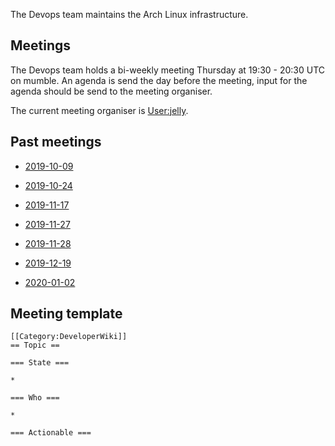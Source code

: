 The Devops team maintains the Arch Linux infrastructure.

## Meetings

The Devops team holds a bi-weekly meeting Thursday at 19:30 - 20:30 UTC on mumble. An agenda is send the day before the meeting, input for the agenda should be send to the meeting organiser.

The current meeting organiser is [User:jelly](/index.php/User:Jelly "User:Jelly").

## Past meetings

*   [2019-10-09](/index.php/DeveloperWiki:DevopsMeetings/2019-10-09 "DeveloperWiki:DevopsMeetings/2019-10-09")
*   [2019-10-24](/index.php/DeveloperWiki:DevopsMeetings/2019-10-24 "DeveloperWiki:DevopsMeetings/2019-10-24")
*   [2019-11-17](/index.php/DeveloperWiki:DevopsMeetings/2019-11-17 "DeveloperWiki:DevopsMeetings/2019-11-17")
*   [2019-11-27](/index.php/DeveloperWiki:DevopsMeetings/2019-11-27 "DeveloperWiki:DevopsMeetings/2019-11-27")

*   [2019-11-28](/index.php/DeveloperWiki:DevopsMeetings/2019-11-28 "DeveloperWiki:DevopsMeetings/2019-11-28")
*   [2019-12-19](/index.php/DeveloperWiki:DevopsMeetings/2019-12-19 "DeveloperWiki:DevopsMeetings/2019-12-19")
*   [2020-01-02](/index.php/DeveloperWiki:DevopsMeetings/2020-01-02 "DeveloperWiki:DevopsMeetings/2020-01-02")

## Meeting template

```
[[Category:DeveloperWiki]]
== Topic ==

=== State ===

*

=== Who ===

* 

=== Actionable ===

```